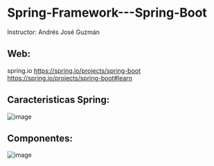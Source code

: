 # Spring-Framework---Spring-Boot
Instructor: Andrés José Guzmán

## Web:
spring.io
https://spring.io/projects/spring-boot
https://spring.io/projects/spring-boot#learn 

## Caracteristicas Spring:
![image](https://github.com/dkippes/Spring-Framework---Spring-Boot/assets/61224068/a4da7a1a-2e1f-4b63-aa06-5b42c273b56a)

## Componentes:
![image](https://github.com/dkippes/Spring-Framework---Spring-Boot/assets/61224068/f058c284-5cdb-4cb4-a3cc-b32520ddde43)
